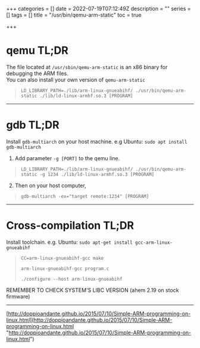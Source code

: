 +++
categories = []
date = 2022-07-19T07:12:49Z
description = ""
series = []
tags = []
title = "/usr/bin/qemu-arm-static"
toc = true

+++
# qemu TL;DR

The file located at `/usr/sbin/qemu-arm-static` is an x86 binary for debugging the ARM files.  
You can also install your own version of `qemu-arm-static`

> `LD_LIBRARY_PATH=./lib/arm-linux-gnueabihf/ ./usr/bin/qemu-arm-static ./lib/ld-linux-armhf.so.3 [PROGRAM]`

***

# gdb TL;DR

Install `gdb-multiarch` on your host machine. e.g Ubuntu: `sudo apt install gdb-multiarch`

1. Add parameter `-g [PORT]` to the qemu line.

> `LD_LIBRARY_PATH=./lib/arm-linux-gnueabihf/ ./usr/bin/qemu-arm-static -g 1234 ./lib/ld-linux-armhf.so.3 [PROGRAM]`

2. Then on your host computer,

> `gdb-multiarch -ex="target remote:1234" [PROGRAM]`

***

# Cross-compilation TL;DR

Install toolchain. e.g. Ubuntu: `sudo apt-get install gcc-arm-linux-gnueabihf`

> `CC=arm-linux-gnueabihf-gcc make`
>
> `arm-linux-gnueabihf-gcc program.c`
>
>   
> `./configure --host arm-linux-gnueabihf`

REMEMBER TO CHECK SYSTEM'S LIBC VERSION (ahem 2.19 on stock firmware)

***

[http://doppioandante.github.io/2015/07/10/Simple-ARM-programming-on-linux.html](http://doppioandante.github.io/2015/07/10/Simple-ARM-programming-on-linux.html "http://doppioandante.github.io/2015/07/10/Simple-ARM-programming-on-linux.html")